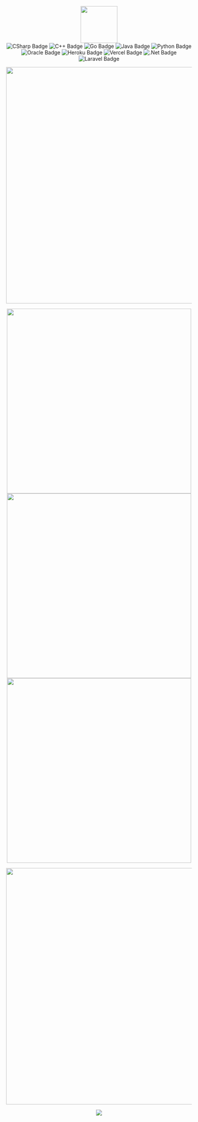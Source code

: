 <div align="center">
  <img src="https://media.giphy.com/media/M9gbBd9nbDrOTu1Mqx/giphy.gif" width="100"/>
    <div id="badges">
      <img src="https://img.shields.io/badge/c%23-%23239120.svg?style=for-the-badge&logo=c-sharp&logoColor=white" alt="CSharp Badge"/>
      <img src="https://img.shields.io/badge/c++-%2300599C.svg?style=for-the-badge&logo=c%2B%2B&logoColor=white" alt="C++ Badge"/>
      <img src="https://img.shields.io/badge/go-%2300ADD8.svg?style=for-the-badge&logo=go&logoColor=white" alt="Go Badge"/>
      <img src="https://img.shields.io/badge/java-%23ED8B00.svg?style=for-the-badge&logo=java&logoColor=white" alt="Java Badge"/>
      <img src="https://img.shields.io/badge/python-3670A0?style=for-the-badge&logo=python&logoColor=ffdd54" alt="Python Badge"/>
      <img src="https://img.shields.io/badge/Oracle-F80000?style=for-the-badge&logo=oracle&logoColor=white" alt="Oracle Badge"/>
      <img src="https://img.shields.io/badge/heroku-%23430098.svg?style=for-the-badge&logo=heroku&logoColor=white" alt="Heroku Badge"/>
      <img src="https://img.shields.io/badge/vercel-%23000000.svg?style=for-the-badge&logo=vercel&logoColor=white" alt="Vercel Badge"/>
      <img src="https://img.shields.io/badge/.NET-5C2D91?style=for-the-badge&logo=.net&logoColor=white" alt=".Net Badge"/>
      <img src="https://img.shields.io/badge/laravel-%23FF2D20.svg?style=for-the-badge&logo=laravel&logoColor=white" alt="Laravel Badge"/>
    </div>
</div>

<p align="center">
<img src="https://github.com/Mobanzu/Mobanzu/blob/main/assets/line.gif" width=640>
</p>

<div align="center">
  <img src="https://github-readme-stats.vercel.app/api?username=kamalmlzka&theme=react&hide_border=false&include_all_commits=true&count_private=true" width=500</a>
</div>

<div align="center">
  <img src="https://github-readme-streak-stats.herokuapp.com/?user=kamalmlzka&theme=react&hide_border=false" width=500</a>
</div>

<div align="center">
  <img src="https://github-readme-stats.vercel.app/api/top-langs/?username=kamalmlzka&theme=react&hide_border=false&include_all_commits=true&count_private=true&layout=compact" width=500</a>
</div>

<p align="center">
<img src="https://github.com/Mobanzu/Mobanzu/blob/main/assets/line.gif" width=640>
</p>

<div align="center">
  <img src="https://visitcount.itsvg.in/api?id=kamalmlzka&icon=8&color=0"</a>
</div>
